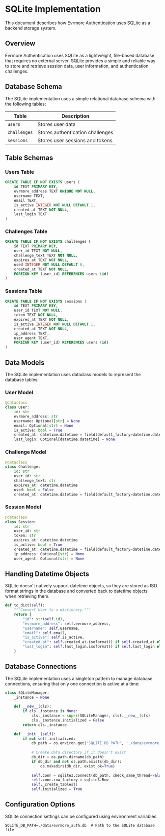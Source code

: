 # SQLite Implementation

This document describes how Evrmore Authentication uses SQLite as a backend storage system.

## Overview

Evrmore Authentication uses SQLite as a lightweight, file-based database that requires no external server. SQLite provides a simple and reliable way to store and retrieve session data, user information, and authentication challenges.

## Database Schema

The SQLite implementation uses a simple relational database schema with the following tables:

| Table | Description |
|-------|-------------|
| `users` | Stores user data |
| `challenges` | Stores authentication challenges |
| `sessions` | Stores user sessions and tokens |

## Table Schemas

### Users Table

```sql
CREATE TABLE IF NOT EXISTS users (
    id TEXT PRIMARY KEY,
    evrmore_address TEXT UNIQUE NOT NULL,
    username TEXT,
    email TEXT,
    is_active INTEGER NOT NULL DEFAULT 1,
    created_at TEXT NOT NULL,
    last_login TEXT
)
```

### Challenges Table

```sql
CREATE TABLE IF NOT EXISTS challenges (
    id TEXT PRIMARY KEY,
    user_id TEXT NOT NULL,
    challenge_text TEXT NOT NULL,
    expires_at TEXT NOT NULL,
    used INTEGER NOT NULL DEFAULT 0,
    created_at TEXT NOT NULL,
    FOREIGN KEY (user_id) REFERENCES users (id)
)
```

### Sessions Table

```sql
CREATE TABLE IF NOT EXISTS sessions (
    id TEXT PRIMARY KEY,
    user_id TEXT NOT NULL,
    token TEXT NOT NULL,
    expires_at TEXT NOT NULL,
    is_active INTEGER NOT NULL DEFAULT 1,
    created_at TEXT NOT NULL,
    ip_address TEXT,
    user_agent TEXT,
    FOREIGN KEY (user_id) REFERENCES users (id)
)
```

## Data Models

The SQLite implementation uses dataclass models to represent the database tables:

### User Model

```python
@dataclass
class User:
    id: str
    evrmore_address: str
    username: Optional[str] = None
    email: Optional[str] = None
    is_active: bool = True
    created_at: datetime.datetime = field(default_factory=datetime.datetime.utcnow)
    last_login: Optional[datetime.datetime] = None
```

### Challenge Model

```python
@dataclass
class Challenge:
    id: str
    user_id: str
    challenge_text: str
    expires_at: datetime.datetime
    used: bool = False
    created_at: datetime.datetime = field(default_factory=datetime.datetime.utcnow)
```

### Session Model

```python
@dataclass
class Session:
    id: str
    user_id: str
    token: str
    expires_at: datetime.datetime
    is_active: bool = True
    created_at: datetime.datetime = field(default_factory=datetime.datetime.utcnow)
    ip_address: Optional[str] = None
    user_agent: Optional[str] = None
```

## Handling Datetime Objects

SQLite doesn't natively support datetime objects, so they are stored as ISO format strings in the database and converted back to datetime objects when retrieving them.

```python
def to_dict(self):
    """Convert User to a dictionary."""
    return {
        "id": str(self.id),
        "evrmore_address": self.evrmore_address,
        "username": self.username,
        "email": self.email,
        "is_active": self.is_active,
        "created_at": self.created_at.isoformat() if self.created_at else None,
        "last_login": self.last_login.isoformat() if self.last_login else None
    }
```

## Database Connections

The SQLite implementation uses a singleton pattern to manage database connections, ensuring that only one connection is active at a time:

```python
class SQLiteManager:
    _instance = None
    
    def __new__(cls):
        if cls._instance is None:
            cls._instance = super(SQLiteManager, cls).__new__(cls)
            cls._instance.initialized = False
        return cls._instance
    
    def __init__(self):
        if not self.initialized:
            db_path = os.environ.get('SQLITE_DB_PATH', './data/evrmore_auth.db')
            
            # Create data directory if it doesn't exist
            db_dir = os.path.dirname(db_path)
            if db_dir and not os.path.exists(db_dir):
                os.makedirs(db_dir, exist_ok=True)
                
            self.conn = sqlite3.connect(db_path, check_same_thread=False)
            self.conn.row_factory = sqlite3.Row
            self._create_tables()
            self.initialized = True
```

## Configuration Options

SQLite connection settings can be configured using environment variables:

```
SQLITE_DB_PATH=./data/evrmore_auth.db  # Path to the SQLite database file
``` 